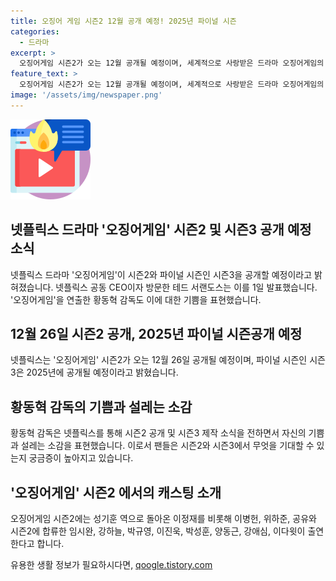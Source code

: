 ```yaml
---
title: 오징어 게임 시즌2 12월 공개 예정! 2025년 파이널 시즌
categories:
  - 드라마
excerpt: >
  오징어게임 시즌2가 오는 12월 공개될 예정이며, 세계적으로 사랑받은 드라마 오징어게임의 파이널 시즌으로 시즌3까지 이어질 예정이다. 감독 황동혁은 시즌2 출연자들과 함께 시즌3까지의 여정을 펼치며 작업에 최선을 다하겠다고 말했다. 복수를 예고한 성기훈이 다시 참가하며, 대결은 시즌3까지 이어질 것으로 예상된다. 다양한 배우들의 합류로 기대감이 고조되고 있다.
feature_text: >
  오징어게임 시즌2가 오는 12월 공개될 예정이며, 세계적으로 사랑받은 드라마 오징어게임의 파이널 시즌으로 시즌3까지 이어질 예정이다. 감독 황동혁은 시즌2 출연자들과 함께 시즌3까지의 여정을 펼치며 작업에 최선을 다하겠다고 말했다. 복수를 예고한 성기훈이 다시 참가하며, 대결은 시즌3까지 이어질 것으로 예상된다. 다양한 배우들의 합류로 기대감이 고조되고 있다.
image: '/assets/img/newspaper.png'
---
```


<p><img src="/assets/img/news.png" alt="rentncar 속보" /></p>

<h2>넷플릭스 드라마 '오징어게임' 시즌2 및 시즌3 공개 예정 소식</h2>

<p data-ke-size="size16">넷플릭스 드라마 '오징어게임'이 시즌2와 파이널 시즌인 시즌3을 공개할 예정이라고 밝혀졌습니다. 넷플릭스 공동 CEO이자 방문한 테드 서랜도스는 이를 1일 발표했습니다. '오징어게임'을 연출한 황동혁 감독도 이에 대한 기쁨을 표현했습니다.</p>

<h2>12월 26일 시즌2 공개, 2025년 파이널 시즌공개 예정</h2>

<p data-ke-size="size16">넷플릭스는 '오징어게임' 시즌2가 오는 12월 26일 공개될 예정이며, 파이널 시즌인 시즌3은 2025년에 공개될 예정이라고 밝혔습니다.</p>

<h2>황동혁 감독의 기쁨과 설레는 소감</h2>

<p data-ke-size="size16">황동혁 감독은 넷플릭스를 통해 시즌2 공개 및 시즌3 제작 소식을 전하면서 자신의 기쁨과 설레는 소감을 표현했습니다. 이로서 팬들은 시즌2와 시즌3에서 무엇을 기대할 수 있는지 궁금증이 높아지고 있습니다.</p>

<h2>'오징어게임' 시즌2 에서의 캐스팅 소개</h2>

<p data-ke-size="size16">오징어게임 시즌2에는 성기훈 역으로 돌아온 이정재를 비롯해 이병헌, 위하준, 공유와 시즌2에 합류한 임시완, 강하늘, 박규영, 이진욱, 박성훈, 양동근, 강애심, 이다윗이 출연한다고 합니다.</p>
유용한 생활 정보가 필요하시다면, <a href="https://qoogle.tistory.com" rel="dofollow">qoogle.tistory.com</a>


